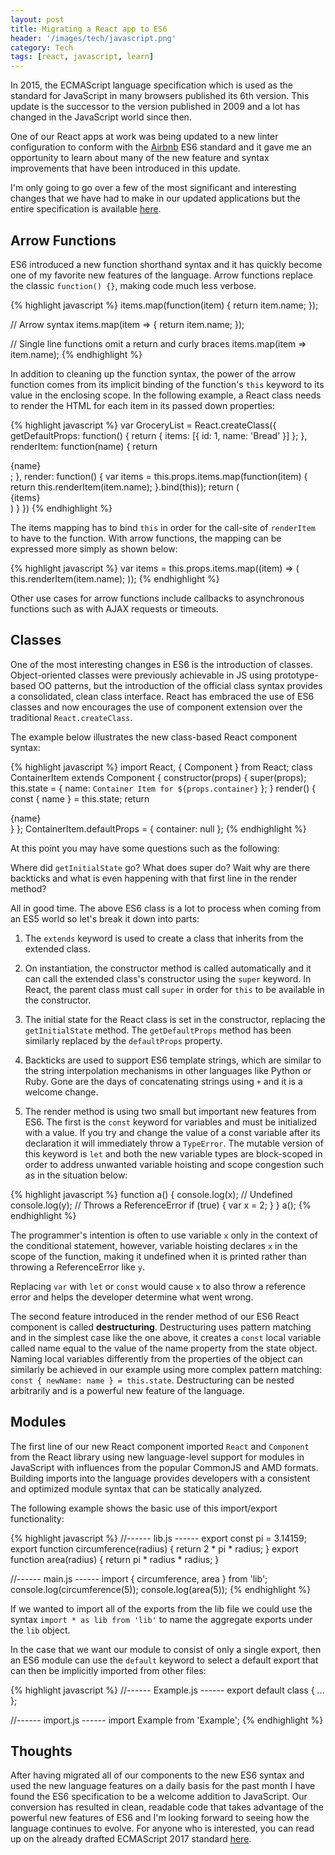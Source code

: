 ```yaml
---
layout: post
title: Migrating a React app to ES6
header: '/images/tech/javascript.png'
category: Tech
tags: [react, javascript, learn]
---
```


In 2015, the ECMAScript language specification which is used as the standard for JavaScript in many browsers published its 6th version. This update is the successor to the version published in 2009 and a lot has changed in the JavaScript world since then.

<!--halt-->

One of our React apps at work was being updated to a new linter configuration to conform with the [Airbnb](https://github.com/airbnb/javascript) ES6 standard and it gave me an opportunity to learn about many of the new feature and syntax improvements that have been introduced in this update.

I'm only going to go over a few of the most significant and interesting changes that we have had to make in our updated applications but the entire specification is available [here](http://www.ecma-international.org/ecma-262/6.0/).

## Arrow Functions

ES6 introduced a new function shorthand syntax and it has quickly become one of my favorite new features of the language. Arrow functions replace the classic `function() {}`, making code much less verbose.

{% highlight javascript %}
items.map(function(item) {
  return item.name;
});

// Arrow syntax
items.map(item => {
  return item.name;
});

// Single line functions omit a return and curly braces
items.map(item => item.name);
{% endhighlight %}

In addition to cleaning up the function syntax, the power of the arrow function comes from its implicit binding of the function's `this` keyword to its value in the enclosing scope. In the following example, a React class needs to render the HTML for each item in its passed down properties:

{% highlight javascript %}
var GroceryList = React.createClass({
  getDefaultProps: function() {
    return {
      items: [{ id: 1, name: 'Bread' }]
    };
  },
  renderItem: function(name) {
    return <div>{name}</div>;
  },
  render: function() {
    var items = this.props.items.map(function(item) {
      return this.renderItem(item.name);
    }.bind(this));
    return (
      <div>{items}</div>
    )
  }
})
{% endhighlight %}

The items mapping has to bind `this` in order for the call-site of `renderItem` to have to the function. With arrow functions, the mapping can be expressed more simply as shown below:

{% highlight javascript %}
var items = this.props.items.map((item) => (
  this.renderItem(item.name);
));
{% endhighlight %}

Other use cases for arrow functions include callbacks to asynchronous functions such as with AJAX requests or timeouts.

## Classes

One of the most interesting changes in ES6 is the introduction of classes. Object-oriented classes were previously achievable in JS using prototype-based OO patterns, but the introduction of the official class syntax provides a consolidated, clean class interface. React has embraced the use of ES6 classes and now encourages the use of component extension over the traditional `React.createClass`.

The example below illustrates the new class-based React component syntax:

{% highlight javascript %}
import React, { Component } from React;
class ContainerItem extends Component {
  constructor(props) {
    super(props);
    this.state = {
      name: `Container Item for ${props.container}`
    };
  }
  render() {
    const { name } = this.state;
    return <div>{name}</div>
  }
};
ContainerItem.defaultProps = {
  container: null
};
{% endhighlight %}

At this point you may have some questions such as the following:

Where did `getInitialState` go? What does super do? Wait why are there backticks and what is even happening with that first line in the render method?

All in good time. The above ES6 class is a lot to process when coming from an ES5 world so let's break it down into parts:

1. The `extends` keyword is used to create a class that inherits from the extended class.

2. On instantiation, the constructor method is called automatically and it can call the extended class's constructor using the `super` keyword. In React, the parent class must call `super` in order for `this` to be available in the constructor.

3. The initial state for the React class is set in the constructor, replacing the `getInitialState` method. The `getDefaultProps` method has been similarly replaced by the `defaultProps` property.

4. Backticks are used to support ES6 template strings, which are similar to the string interpolation mechanisms in other languages like Python or Ruby. Gone are the days of concatenating strings using `+` and it is a welcome change.

5. The render method is using two small but important new features from ES6. The first is the `const` keyword for variables and must be initialized with a value. If you try and change the value of a const variable after its declaration it will immediately throw a `TypeError`. The mutable version of this keyword is `let` and both the new variable types are block-scoped in order to address unwanted variable hoisting and scope congestion such as in the situation below:

{% highlight javascript %}
function a() {
	console.log(x); // Undefined
	console.log(y); // Throws a ReferenceError
	if (true) {
		var x = 2;
	}
}
a();
{% endhighlight %}

The programmer's intention is often to use variable `x` only in the context of the conditional statement, however, variable hoisting declares `x` in the scope of the function, making it undefined when it is printed rather than throwing a ReferenceError like `y`.

Replacing `var` with `let` or `const` would cause `x` to also throw a reference error and helps the developer determine what went wrong.

The second feature introduced in the render method of our ES6 React component is called **destructuring**. Destructuring uses pattern matching and in the simplest case like the one above, it creates a `const` local variable called name equal to the value of the name property from the state object. Naming local variables differently from the properties of the object can similarly be achieved in our example using more complex pattern matching: `const { newName: name } = this.state`. Destructuring can be nested arbitrarily and is a powerful new feature of the language.

## Modules

The first line of our new React component imported `React` and `Component` from the React library using new language-level support for modules in JavaScript with influences from the popular CommonJS and AMD formats. Building imports into the language provides developers with a consistent and optimized module syntax that can be statically analyzed.

The following example shows the basic use of this import/export functionality:

{% highlight javascript %}
//------ lib.js ------
export const pi = 3.14159;
export function circumference(radius) {
    return 2 * pi * radius;
}
export function area(radius) {
    return pi * radius * radius;
}

//------ main.js ------
import { circumference, area } from 'lib';
console.log(circumference(5));
console.log(area(5));
{% endhighlight %}

If we wanted to import all of the exports from the lib file we could use the syntax `import * as lib from 'lib'` to name the aggregate exports under the `lib` object.

In the case that we want our module to consist of only a single export, then an ES6 module can use the `default` keyword to select a default export that can then be implicitly imported from other files:

{% highlight javascript %}
//------ Example.js ------
export default class { ... };

//------ import.js ------
import Example from 'Example';
{% endhighlight %}

## Thoughts

After having migrated all of our components to the new ES6 syntax and used the new language features on a daily basis for the past month I have found the ES6 specification to be a welcome addition to JavaScript. Our conversion has resulted in clean, readable code that takes advantage of the powerful new features of ES6 and I'm looking forward to seeing how the language continues to evolve. For anyone who is interested, you can read up on the already drafted ECMAScript 2017 standard [here](https://tc39.github.io/ecma262).
